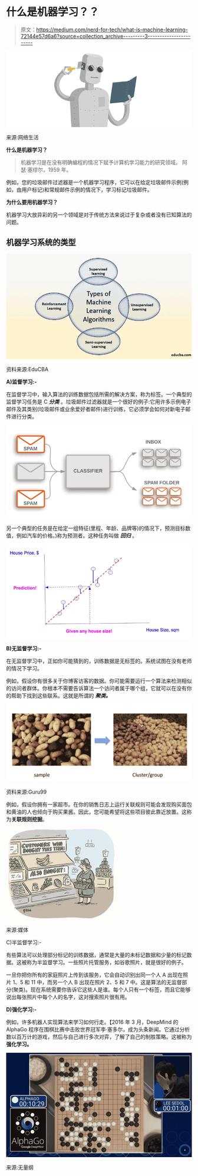 # 什么是机器学习？？

> 原文：<https://medium.com/nerd-for-tech/what-is-machine-learning-72144e57d6a6?source=collection_archive---------3----------------------->

![](img/37f47fd6c8351288436e54f1aea8638e.png)

来源:网络生活

**什么是机器学习？**

> 机器学习是在没有明确编程的情况下赋予计算机学习能力的研究领域。
> 阿瑟·塞缪尔，1959 年。

例如，您的垃圾邮件过滤器是一个机器学习程序，它可以在给定垃圾邮件示例(例如，由用户标记)和常规邮件示例的情况下，学习标记垃圾邮件。

**为什么要用机器学习？**

机器学习大放异彩的另一个领域是对于传统方法来说过于复杂或者没有已知算法的问题。

## 机器学习系统的类型

![](img/02074ce99a780e92ddc18dfe6fcef6a9.png)

资料来源:EduCBA

**A)监督学习:-**

在监督学习中，输入算法的训练数据包括所需的解决方案，称为标签。一个典型的监督学习任务是 C ***分类*** 。垃圾邮件过滤器就是一个很好的例子:它用许多示例电子邮件及其类别(垃圾邮件或业余爱好者邮件)进行训练，它必须学会如何对新电子邮件进行分类。

![](img/9a98c73ec70ed1bf8e5efce4564a2cee.png)

另一个典型的任务是在给定一组特征(里程、年龄、品牌等)的情况下，预测目标数值，例如汽车的价格。)称为预测者。这种任务叫做 ***回归*** 。

![](img/aab3717647a4b8ac447dc560d28aa559.png)

**B)无监督学习:-**

在无监督学习中，正如你可能猜到的，训练数据是无标签的。系统试图在没有老师的情况下学习。

例如，假设你有很多关于你博客访客的数据。你可能需要运行一个算法来检测相似的访问者群体。你根本不需要告诉算法一个访问者属于哪个组，它就可以在没有你的帮助下找到这些联系。这就是所谓的 ***聚类。***

![](img/b805c02d6fcbd4e9f73fcc3b232cd15c.png)

资料来源:Guru99

例如，假设你拥有一家超市。在你的销售日志上运行关联规则可能会发现购买面包和黄油的人也倾向于购买果酱。因此，您可能希望将这些项目彼此靠近放置。这称为**关联规则挖掘**。

![](img/5d52660cc425b6f25c46b768775a276a.png)

来源:媒体

C)半监督学习:-

有些算法可以处理部分标记的训练数据，通常是大量的未标记数据和少量的标记数据。这被称为半监督学习。一些照片托管服务，如谷歌照片，就是很好的例子。

一旦你把你所有的家庭照片上传到该服务，它会自动识别出同一个人 A 出现在照片 1、5 和 11 中，而另一个人 B 出现在照片 2、5 和 7 中。这是算法的无监督部分(聚类)。现在系统需要你告诉它这些人是谁。每个人只有一个标签，而且它能够说出每张照片中每个人的名字，这对搜索照片很有用。

**D)强化学习:-**

例如，许多机器人实现算法来学习如何行走。【2016 年 3 月，DeepMind 的 AlphaGo 程序在围棋比赛中击败世界冠军李·塞多尔，成为头条新闻。它通过分析数以百万计的游戏，然后与自己进行多次对弈，了解了自己的制胜策略。这被称为**强化学习。**

![](img/8275b19a21bbdaf44060daf82b307e39.png)

来源:无量纲